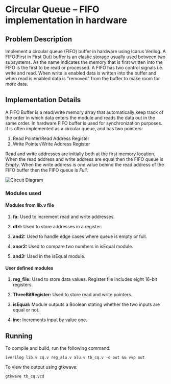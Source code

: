 # Circular Queue – FIFO implementation in hardware

## Problem Description

Implement a circular queue (FIFO) buffer in hardware using Icarus Verilog. A FIFO(First in First Out) buffer is an elastic storage usually used between two subsystems. As the name indicates the memory that is first written into the FIFO is the first to be read or processed. A FIFO has two control signals i.e. write and read. When write is enabled data is written into the buffer and when read is enabled data is "removed" from the buffer to make room for more data.

## Implementation Details

A FIFO Buffer is a read/write memory array that automatically keep track of the order in which data enters the module and reads the data out in the same order. In hardware FIFO buffer is used for synchronization purposes. It is often implemented as a circular queue, and has two pointers:
1. Read Pointer/Read Address Register
2. Write Pointer/Write Address Register

Read and write addresses are initially both at the first memory location. When the read address and write address are equal then the FIFO queue is _Empty_. When the write address is _one_ value behind the read address of the FIFO buffer then the FIFO queue is _Full_.

![Circuit Diagram](https://i.imgur.com/F966plD.jpg)

### Modules used

#### Modules from lib.v file

1. **fa:** Used to increment read and write addresses.

2. **dfrl:** Used to store addresses in a register.

3. **and2:** Used to handle edge cases where queue is empty or full.

4. **xnor2:** Used to compare two numbers in isEqual module.

5. **and3:** Used in the isEqual module.

#### User defined modules

1. **reg_file:** Used to store data values. Register file includes eight 16-bit registers.

2. **ThreeBitRegister:** Used to store read and write pointers.

3. **isEqual:** Module outputs a Boolean stating whether the two inputs are equal or not.

4. **inc:** Increments input by value one.

## Running
To compile and build, run the following command:
```
iverilog lib.v cq.v reg_alu.v alu.v tb_cq.v -o out && vvp out
```
To view the output using gtkwave:
```
gtkwave tb_cq.vcd  
```
